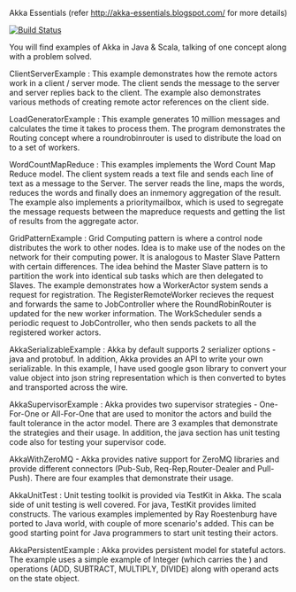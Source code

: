 Akka Essentials
(refer http://akka-essentials.blogspot.com/ for more details)

[![Build Status](https://api.travis-ci.org/write2munish/Akka-Essentials.png)](https://api.travis-ci.org/write2munish/Akka-Essentials)

You will find examples of Akka in Java & Scala, talking of one concept along with a problem solved.

ClientServerExample : This example demonstrates how the remote actors work in a client / server mode. The client sends the message to the server and server replies back to the client. The example also demonstrates various methods of creating remote actor references on the client side.

LoadGeneratorExample : This example generates 10 million messages and calculates the time it takes to process them. The program demonstrates the Routing concept where a roundrobinrouter is used to distribute the load on to a set of workers.

WordCountMapReduce : This examples implements the Word Count Map Reduce model. The client system reads a text file and sends each line of text as a message to the Server. The server reads the line, maps the words, reduces the words and finally does an inmemory aggregation of the result. The example also implements a prioritymailbox, which is used to segregate the message requests between the mapreduce requests and getting the list of results from the aggregate actor.

GridPatternExample : Grid Computing pattern is where a control node distributes the work to other nodes. Idea is to make use of the nodes on the network for their computing power. It is analogous to Master Slave Pattern with certain differences. The idea behind the Master Slave pattern is to partition the work into identical sub tasks which are then delegated to Slaves. The example demonstrates how a WorkerActor system sends a request for registration. The RegisterRemoteWorker recieves the request and forwards the same to JobController where the RoundRobinRouter is updated for the new worker information. The WorkScheduler sends a periodic request to JobController, who then sends packets to all the registered worker actors.

AkkaSerializableExample : Akka by default supports 2 serializer options - java and protobuf. In addition, Akka provides an API to write your own serializable. In this example, I have used google gson library to convert your value object into json string representation which is then converted to bytes and transported across the wire.

AkkaSupervisorExample : Akka provides two supervisor strategies - One-For-One or All-For-One that are used to monitor the actors and build the fault tolerance in the actor model. There are 3 examples that demonstrate the strategies and their usage. In addition, the java section has unit testing code also for testing your supervisor code.

AkkaWithZeroMQ - Akka provides native support for ZeroMQ libraries and provide different connectors (Pub-Sub, Req-Rep,Router-Dealer and Pull-Push). There are four examples that demonstrate their usage.

AkkaUnitTest : Unit testing toolkit is provided via TestKit in Akka. The scala side of unit testing is well covered. For java, TestKit provides limited constructs. The various examples implemented by Ray Roestenburg have ported to Java world, with couple of more scenario's added. This can be good starting point for Java programmers to start unit testing their actors.

AkkaPersistentExample : Akka provides persistent model for stateful actors. The example uses a simple example of Integer (which carries the ) and operations (ADD, SUBTRACT, MULTIPLY, DIVIDE) along with operand acts on the state object.
